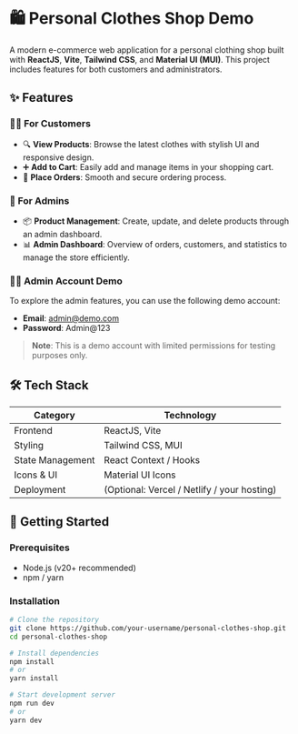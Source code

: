 # 🛍️ Personal Clothes Shop Demo

A modern e-commerce web application for a personal clothing shop built with **ReactJS**, **Vite**, **Tailwind CSS**, and **Material UI (MUI)**. This project includes features for both customers and administrators.

## ✨ Features

### 🧑‍💼 For Customers
- 🔍 **View Products**: Browse the latest clothes with stylish UI and responsive design.
- ➕ **Add to Cart**: Easily add and manage items in your shopping cart.
- 🛒 **Place Orders**: Smooth and secure ordering process.

### 🔐 For Admins
- 📦 **Product Management**: Create, update, and delete products through an admin dashboard.
- 📊 **Admin Dashboard**: Overview of orders, customers, and statistics to manage the store efficiently.
### 👩‍💻 Admin Account Demo

To explore the admin features, you can use the following demo account:

- **Email**: admin@demo.com
- **Password**: Admin@123  

> **Note**: This is a demo account with limited permissions for testing purposes only.

## 🛠️ Tech Stack

| Category        | Technology         |
|----------------|--------------------|
| Frontend       | ReactJS, Vite      |
| Styling        | Tailwind CSS, MUI  |
| State Management | React Context / Hooks |
| Icons & UI     | Material UI Icons  |
| Deployment     | (Optional: Vercel / Netlify / your hosting) |

## 🚀 Getting Started

### Prerequisites

- Node.js (v20+ recommended)
- npm / yarn

### Installation

```bash
# Clone the repository
git clone https://github.com/your-username/personal-clothes-shop.git
cd personal-clothes-shop

# Install dependencies
npm install
# or
yarn install

# Start development server
npm run dev
# or
yarn dev
